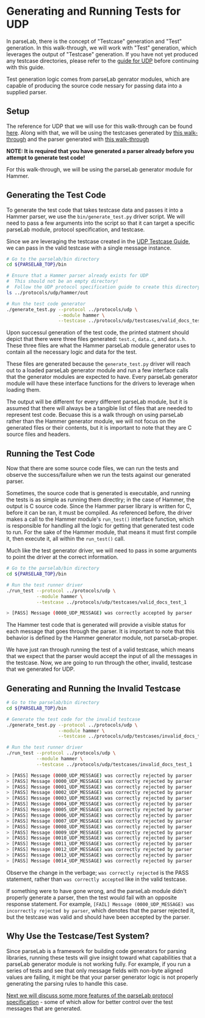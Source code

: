 # Generating and Running Tests for UDP

In parseLab, there is the concept of "Testcase" generation and "Test" generation.
In this walk-through, we will work with "Test" generation, which leverages the output of "Testcase" generation.
If you have not yet produced any testcase directories, please refer to the [guide for UDP](./UDP_testcase_generation.md) before continuing with this guide.

Test generation logic comes from parseLab genrator modules, which are capable of producing the source code nessary for passing data into a supplied parser.

## Setup

The reference for UDP that we will use for this walk-through can be found [here](https://en.wikipedia.org/wiki/User_Datagram_Protocol#UDP_datagram_structure).
Along with that, we will be using the testcases generated by [this walk-through](./UDP_testcase_generation.md) and the parser generated with [this walk-through](./UDP_protocol_specification.md)

**NOTE: It is required that you have generated a parser already before you attempt to generate test code!**

For this walk-through, we will be using the parseLab generator module for Hammer.


## Generating the Test Code

To generate the test code that takes testcase data and passes it into a Hammer parser, we use the `bin/generate_test.py` driver script.
We will need to pass a few arguments into the script so that it can target a specific parseLab module, protocol specification, and testcase.

Since we are leveraging the testcase created in the [UDP Testcase Guide](./UDP_testcase_generation.md), we can pass in the valid testcase with a single message instance.

```bash
# Go to the parselab/bin directory
cd ${PARSELAB_TOP}/bin

# Ensure that a Hammer parser already exists for UDP
#  This should not be an empty directory!
#  Follow the UDP protocol specification guide to create this directory
ls ../protocols/udp/hammer/out

# Run the test code generator
./generate_test.py --protocol ../protocols/udp \
                   --module hammer \
                   --testcase ../protocols/udp/testcases/valid_docs_test_1
```

Upon successul generation of the test code, the printed statment should depict that there were three files generated: `test.c`, `data.c`, and `data.h`.
These three files are what the Hammer parseLab module generator uses to contain all the necessary logic and data for the test.

These files are generated because the `generate_test.py` driver will reach out to a loaded parseLab generator module and run a few interface calls that the generator modules are expected to have.
Every parseLab generator module will have these interface functions for the drivers to leverage when loading them.

The output will be different for every different parseLab module, but it is assumed that there will always be a tangible list of files that are needed to represent test code.
Becuase this is a walk through on using parseLab rather than the Hammer generator module, we will not focus on the generated files or their contents, but it is important to note that they are C source files and headers.


## Running the Test Code

Now that there are some source code files, we can run the tests and observe the success/failure when we run the tests against our generated parser.

Sometimes, the source code that is generated is executable, and running the tests is as simple as running them directlry; in the case of Hammer, the output is C source code.
Since the Hammer parser library is written for C, before it can be ran, it must be compiled.
As referenced before, the driver makes a call to the Hammer module's `run_test()` interface function, which is responsible for handling all the logic for getting that generated test code to run.
For the sake of the Hammer module, that means it must first compile it, then execute it, all within the `run_test()` call.

Much like the test generator driver, we will need to pass in some arguments to point the driver at the correct information.

```bash
# Go to the parselab/bin directory
cd ${PARSELAB_TOP}/bin

# Run the test runner driver
./run_test --protocol ../protocols/udp \
           --module hammer \
           --testcase ../protocols/udp/testcases/valid_docs_test_1

> [PASS] Message (0000_UDP_MESSAGE) was correctly accepted by parser
```

The Hammer test code that is generated will provide a visible status for each message that goes through the parser.
It is important to note that this behavior is defined by the Hammer generator module, not parseLab-proper.

We have just ran through running the test of a valid testcase, which means that we expect that the parser would accept the input of all the messages in the testcase.
Now, we are going to run through the other, invalid, testcase that we generated for UDP.

## Generating and Running the Invalid Testcase

```bash
# Go to the parselab/bin directory
cd ${PARSELAB_TOP}/bin

# Generate the test code for the invalid testcase
./generate_test.py --protocol ../protocols/udp \
                   --module hammer \
                   --testcase ../protocols/udp/testcases/invalid_docs_test_1

# Run the test runner driver
./run_test --protocol ../protocols/udp \
           --module hammer \
           --testcase ../protocols/udp/testcases/invalid_docs_test_1

> [PASS] Message (0000_UDP_MESSAGE) was correctly rejected by parser
> [PASS] Message (0000_UDP_MESSAGE) was correctly rejected by parser
> [PASS] Message (0001_UDP_MESSAGE) was correctly rejected by parser
> [PASS] Message (0002_UDP_MESSAGE) was correctly rejected by parser
> [PASS] Message (0003_UDP_MESSAGE) was correctly rejected by parser
> [PASS] Message (0004_UDP_MESSAGE) was correctly rejected by parser
> [PASS] Message (0005_UDP_MESSAGE) was correctly rejected by parser
> [PASS] Message (0006_UDP_MESSAGE) was correctly rejected by parser
> [PASS] Message (0007_UDP_MESSAGE) was correctly rejected by parser
> [PASS] Message (0008_UDP_MESSAGE) was correctly rejected by parser
> [PASS] Message (0009_UDP_MESSAGE) was correctly rejected by parser
> [PASS] Message (0010_UDP_MESSAGE) was correctly rejected by parser
> [PASS] Message (0011_UDP_MESSAGE) was correctly rejected by parser
> [PASS] Message (0012_UDP_MESSAGE) was correctly rejected by parser
> [PASS] Message (0013_UDP_MESSAGE) was correctly rejected by parser
> [PASS] Message (0014_UDP_MESSAGE) was correctly rejected by parser
```

Observe the change in the verbage; `was correctly rejected` is the PASS statement, rather than `was correctly accepted` like in the valid testcase.

If something were to have gone wrong, and the parseLab module didn't properly generate a parser, then the test would fail with an opposite response statement.
For example, `[FAIL] Message (0000_UDP_MESSAGE) was incorrectly rejected by parser`, which denotes that the parser rejected it, but the testcase was valid and should have been accepted by the parser.

## Why Use the Testcase/Test System?

Since parseLab is a framework for building code generators for parsing libraries, running these tests will give insight toward what capabilities that a parseLab generator module is not working fully.
For example, if you run a series of tests and see that only message fields with non-byte aligned values are failing, it might be that your parser generator logic is not properly generating the parsing rules to handle this case.

[Next we will discuss some more features of the parseLab protocol specification](./MAVLink_protocol_specification.md) - some of which allow for better control over the test messages that are generated.

